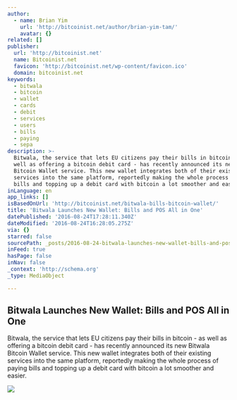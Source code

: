 ```yaml
---
author:
  - name: Brian Yim
    url: 'http://bitcoinist.net/author/brian-yim-tam/'
    avatar: {}
related: []
publisher:
  url: 'http://bitcoinist.net'
  name: Bitcoinist.net
  favicon: 'http://bitcoinist.net/wp-content/favicon.ico'
  domain: bitcoinist.net
keywords:
  - bitwala
  - bitcoin
  - wallet
  - cards
  - debit
  - services
  - users
  - bills
  - paying
  - sepa
description: >-
  Bitwala, the service that lets EU citizens pay their bills in bitcoin - as
  well as offering a bitcoin debit card - has recently announced its new Bitwala
  Bitcoin Wallet service. This new wallet integrates both of their existing
  services into the same platform, reportedly making the whole process of paying
  bills and topping up a debit card with bitcoin a lot smoother and easier.
inLanguage: en
app_links: []
isBasedOnUrl: 'http://bitcoinist.net/bitwala-bills-bitcoin-wallet/'
title: 'Bitwala Launches New Wallet: Bills and POS All in One'
datePublished: '2016-08-24T17:28:11.340Z'
dateModified: '2016-08-24T16:28:05.275Z'
via: {}
starred: false
sourcePath: _posts/2016-08-24-bitwala-launches-new-wallet-bills-and-pos-all-in-one.md
inFeed: true
hasPage: false
inNav: false
_context: 'http://schema.org'
_type: MediaObject

---
```

<article style=""><h1>Bitwala Launches New Wallet: Bills and POS All in One</h1><p>Bitwala, the service that lets EU citizens pay their bills in bitcoin - as well as offering a bitcoin debit card - has recently announced its new Bitwala Bitcoin Wallet service. This new wallet integrates both of their existing services into the same platform, reportedly making the whole process of paying bills and topping up a debit card with bitcoin a lot smoother and easier.</p><img src="http://about.bitwa.la/wp-content/uploads/2016/04/bitwala-card.jpg" /></article>
